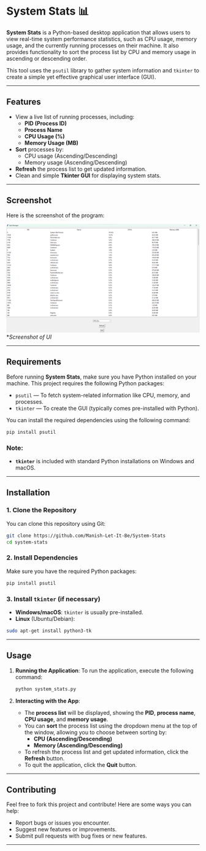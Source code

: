 # System Stats 📊

**System Stats** is a Python-based desktop application that allows users to view real-time system performance statistics, such as CPU usage, memory usage, and the currently running processes on their machine. It also provides functionality to sort the process list by CPU and memory usage in ascending or descending order.

This tool uses the `psutil` library to gather system information and `tkinter` to create a simple yet effective graphical user interface (GUI).

---

## Features

- View a live list of running processes, including:
  - **PID (Process ID)**
  - **Process Name**
  - **CPU Usage (%)**
  - **Memory Usage (MB)**
- **Sort** processes by:
  - CPU usage (Ascending/Descending)
  - Memory usage (Ascending/Descending)
- **Refresh** the process list to get updated information.
- Clean and simple **Tkinter GUI** for displaying system stats.

---

## Screenshot

Here is the screenshot of the program:

![Homepage](UI.png)
**Screenshot of UI*

---

## Requirements

Before running **System Stats**, make sure you have Python installed on your machine. This project requires the following Python packages:

- `psutil` — To fetch system-related information like CPU, memory, and processes.
- `tkinter` — To create the GUI (typically comes pre-installed with Python).

You can install the required dependencies using the following command:

```bash
pip install psutil
```

### Note:
- **`tkinter`** is included with standard Python installations on Windows and macOS.

---

## Installation

### 1. **Clone the Repository**

You can clone this repository using Git:

```bash
git clone https://github.com/Manish-Let-It-Be/System-Stats
cd system-stats
```

### 2. **Install Dependencies**

Make sure you have the required Python packages:

```bash
pip install psutil
```

### 3. **Install `tkinter` (if necessary)**

- **Windows/macOS**: `tkinter` is usually pre-installed.
- **Linux** (Ubuntu/Debian):

```bash
sudo apt-get install python3-tk
```

---

## Usage

1. **Running the Application**:
   To run the application, execute the following command:

   ```bash
   python system_stats.py
   ```

2. **Interacting with the App**:
   - The **process list** will be displayed, showing the **PID**, **process name**, **CPU usage**, and **memory usage**.
   - You can **sort** the process list using the dropdown menu at the top of the window, allowing you to choose between sorting by:
     - **CPU (Ascending/Descending)**
     - **Memory (Ascending/Descending)**
   - To refresh the process list and get updated information, click the **Refresh** button.
   - To quit the application, click the **Quit** button.

---




## Contributing

Feel free to fork this project and contribute! Here are some ways you can help:

- Report bugs or issues you encounter.
- Suggest new features or improvements.
- Submit pull requests with bug fixes or new features.


---
